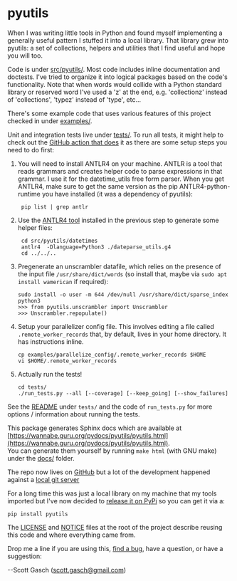 # pyutils

When I was writing little tools in Python and found myself
implementing a generally useful pattern I stuffed it into a local
library.  That library grew into pyutils: a set of collections,
helpers and utilities that I find useful and hope you will too.

Code is under [src/pyutils/](https://github.com/scottgasch/pyutils/tree/master/src/pyutils).
Most code includes inline documentation and doctests.  I've tried to
organize it into logical packages based on the code's functionality.
Note that when words would collide with a Python standard library or
reserved word I've used a 'z' at the end, e.g. 'collectionz' instead
of 'collections', 'typez' instead of 'type', etc...

There's some example code that uses various features of this project checked
in under [examples/](https://github.com/scottgasch/pyutils/tree/master/examples).

Unit and integration tests live under [tests/](
https://github.com/scottgasch/pyutils/tree/master/tests).  To run all tests,
it might help to check out the [GitHub action that does](https://github.com/scottgasch/pyutils/blob/main/.github/workflows/run-tests.yml)
it as there are some setup steps you need to do first:

1. You will need to install ANTLR4 on your machine.  ANTLR is a tool that
reads grammars and creates helper code to parse expressions in that grammar.
I use it for the datetime_utils free form parser.  When you get ANTLR4, make
sure to get the same version as the pip ANTLR4-python-runtime you have
installed (it was a dependency of pyutils):

        pip list | grep antlr

2. Use the [ANTLR4 tool](https://www.antlr.org/) installed in the previous
step to generate some helper files:

        cd src/pyutils/datetimes
        antlr4  -Dlanguage=Python3 ./dateparse_utils.g4
        cd ../../..

4. Pregenerate an unscrambler datafile, which relies on the presence of the
input file `/usr/share/dict/words` (so install that, maybe via
`sudo apt install wamerican` if required):

       sudo install -o user -m 644 /dev/null /usr/share/dict/sparse_index
       python3
       >>> from pyutils.unscrambler import Unscrambler
       >>> Unscrambler.repopulate()

6. Setup your parallelizer config file.  This involves editing a file called
`.remote_worker_records` that, by default, lives in your home directory.  It
has instructions inline.

       cp examples/parallelize_config/.remote_worker_records $HOME
       vi $HOME/.remote_worker_records
  
7. Actually run the tests!

       cd tests/
       ./run_tests.py --all [--coverage] [--keep_going] [--show_failures]

See the [README](https://github.com/scottgasch/pyutils/blob/main/tests/README.md)
under `tests/` and the code of `run_tests.py` for more options / information
about running the tests.

This package generates Sphinx docs which are available at
[https://wannabe.guru.org/pydocs/pyutils/pyutils.html](https://wannabe.guru.org/pydocs/pyutils/pyutils.html).  
You can generate them yourself by running `make html` (with GNU make) 
under the [docs/](https://github.com/scottgasch/pyutils/tree/master/docs) 
folder.

The repo now lives on [GitHub](https://github.com/scottgasch/pyutils) but
a lot of the development happened against a [local git server](
https://wannabe.guru.org/gitweb/?p=pyutils.git;a=summary)

For a long time this was just a local library on my machine that my
tools imported but I've now decided to [release it on PyPi](https://pypi.org/project/pyutils/)
so you can get it via a:

    pip install pyutils

The [LICENSE](https://github.com/scottgasch/pyutils/blob/master/LICENSE)
and [NOTICE](https://github.com/scottgasch/pyutils/blob/master/NOTICE)
files at the root of the project describe reusing this code and where
everything came from.

Drop me a line if you are using this, [find a bug](
https://github.com/scottgasch/pyutils/issues), have a question,
or have a suggestion:

  --Scott Gasch ([scott.gasch@gmail.com](mailto://scott.gasch@gmail.com))
